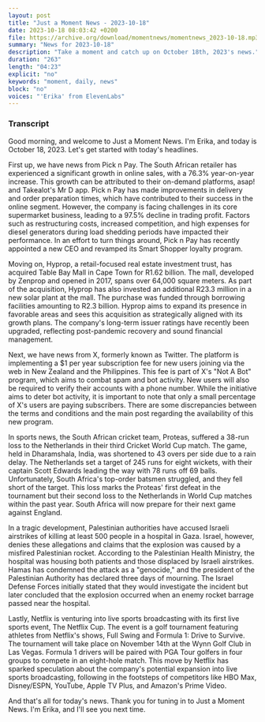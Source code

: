 ```yaml
---
layout: post
title: "Just a Moment News - 2023-10-18"
date: 2023-10-18 08:03:42 +0200
file: https://archive.org/download/momentnews/momentnews_2023-10-18.mp3
summary: "News for 2023-10-18"
description: "Take a moment and catch up on October 18th, 2023's news."
duration: "263"
length: "04:23"
explicit: "no"
keywords: "moment, daily, news"
block: "no"
voices: "'Erika' from ElevenLabs"
---
```


### Transcript

Good morning, and welcome to Just a Moment News. I'm Erika, and today is October 18, 2023. Let's get started with today's headlines.

First up, we have news from Pick n Pay. The South African retailer has experienced a significant growth in online sales, with a 76.3% year-on-year increase. This growth can be attributed to their on-demand platforms, asap! and Takealot's Mr D app. Pick n Pay has made improvements in delivery and order preparation times, which have contributed to their success in the online segment. However, the company is facing challenges in its core supermarket business, leading to a 97.5% decline in trading profit. Factors such as restructuring costs, increased competition, and high expenses for diesel generators during load shedding periods have impacted their performance. In an effort to turn things around, Pick n Pay has recently appointed a new CEO and revamped its Smart Shopper loyalty program.

Moving on, Hyprop, a retail-focused real estate investment trust, has acquired Table Bay Mall in Cape Town for R1.62 billion. The mall, developed by Zenprop and opened in 2017, spans over 64,000 square meters. As part of the acquisition, Hyprop has also invested an additional R23.3 million in a new solar plant at the mall. The purchase was funded through borrowing facilities amounting to R2.3 billion. Hyprop aims to expand its presence in favorable areas and sees this acquisition as strategically aligned with its growth plans. The company's long-term issuer ratings have recently been upgraded, reflecting post-pandemic recovery and sound financial management.

Next, we have news from X, formerly known as Twitter. The platform is implementing a $1 per year subscription fee for new users joining via the web in New Zealand and the Philippines. This fee is part of X's "Not A Bot" program, which aims to combat spam and bot activity. New users will also be required to verify their accounts with a phone number. While the initiative aims to deter bot activity, it is important to note that only a small percentage of X's users are paying subscribers. There are some discrepancies between the terms and conditions and the main post regarding the availability of this new program.

In sports news, the South African cricket team, Proteas, suffered a 38-run loss to the Netherlands in their third Cricket World Cup match. The game, held in Dharamshala, India, was shortened to 43 overs per side due to a rain delay. The Netherlands set a target of 245 runs for eight wickets, with their captain Scott Edwards leading the way with 78 runs off 69 balls. Unfortunately, South Africa's top-order batsmen struggled, and they fell short of the target. This loss marks the Proteas' first defeat in the tournament but their second loss to the Netherlands in World Cup matches within the past year. South Africa will now prepare for their next game against England.

In a tragic development, Palestinian authorities have accused Israeli airstrikes of killing at least 500 people in a hospital in Gaza. Israel, however, denies these allegations and claims that the explosion was caused by a misfired Palestinian rocket. According to the Palestinian Health Ministry, the hospital was housing both patients and those displaced by Israeli airstrikes. Hamas has condemned the attack as a "genocide," and the president of the Palestinian Authority has declared three days of mourning. The Israel Defense Forces initially stated that they would investigate the incident but later concluded that the explosion occurred when an enemy rocket barrage passed near the hospital.

Lastly, Netflix is venturing into live sports broadcasting with its first live sports event, The Netflix Cup. The event is a golf tournament featuring athletes from Netflix's shows, Full Swing and Formula 1: Drive to Survive. The tournament will take place on November 14th at the Wynn Golf Club in Las Vegas. Formula 1 drivers will be paired with PGA Tour golfers in four groups to compete in an eight-hole match. This move by Netflix has sparked speculation about the company's potential expansion into live sports broadcasting, following in the footsteps of competitors like HBO Max, Disney/ESPN, YouTube, Apple TV Plus, and Amazon's Prime Video.

And that's all for today's news. Thank you for tuning in to Just a Moment News. I'm Erika, and I'll see you next time.
